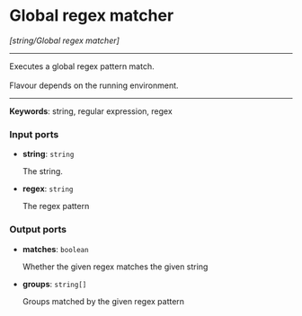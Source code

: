 # Global regex matcher

_[string/Global regex matcher]_

---

Executes a global regex pattern match.<br>
<br>
Flavour depends on the running environment.<br>

---

__Keywords__: string, regular expression, regex

### Input ports

* __string__: ` string `

    The string.<br>


* __regex__: ` string `

    The regex pattern<br>

### Output ports

* __matches__: ` boolean `

    Whether the given regex matches the given string<br>


* __groups__: ` string[] `

    Groups matched by the given regex pattern<br>

